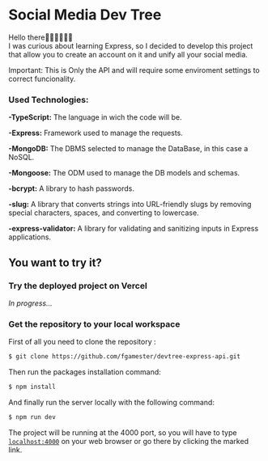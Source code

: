 # Social Media Dev Tree

Hello there👋🏼👋🏼👋🏼  
I was curious about learning Express, so I decided to develop this project that allow you to create an account on it and unify all your social media.

Important: This is Only the API and will require some enviroment settings to correct funcionality.

### Used Technologies:
**-TypeScript:** The language in wich the code will be.

**-Express:** Framework used to manage the requests.

**-MongoDB:** The DBMS selected to manage the DataBase, in this case a NoSQL.

**-Mongoose:** The ODM used to manage the DB models and schemas.

**-bcrypt:** A library to hash passwords.

**-slug:** A library that converts strings into URL-friendly slugs by removing special characters, spaces, and converting to lowercase.

**-express-validator:** A library for validating and sanitizing inputs in Express applications.

## You want to try it?

### Try the deployed project on Vercel
*In progress...*

### Get the repository to your local workspace

First of all you need to clone the repository :
```bash
$ git clone https://github.com/fgamester/devtree-express-api.git
```
Then run the packages installation command:
```bash
$ npm install
```
And finally run the server locally with the following command:
```bash
$ npm run dev
```
The project will be running at the 4000 port, so you will have to type [`localhost:4000`](http://localhost:4000) on your web browser or go there by clicking the marked link.